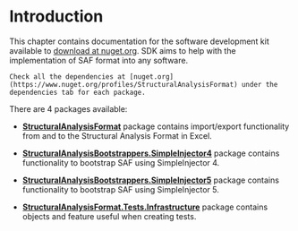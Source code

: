 # Introduction

This chapter contains documentation for the software development kit available to [download at nuget.org](https://www.nuget.org/profiles/StructuralAnalysisFormat). SDK aims to help with the implementation of SAF format into any software.

```{tip}
Check all the dependencies at [nuget.org](https://www.nuget.org/profiles/StructuralAnalysisFormat) under the dependencies tab for each package.
```

There are 4 packages available:

* **[StructuralAnalysisFormat](./StructuralAnalysisFormat.md)** package contains import/export functionality from and to the Structural Analysis Format in Excel.

* **[StructuralAnalysisBootstrappers.SimpleInjector4](./StructuralAnalysisFormat.Bootstrappers.SimpleInjector4.md)** package contains functionality to bootstrap SAF using SimpleInjector 4.

* **[StructuralAnalysisBootstrappers.SimpleInjector5](./StructuralAnalysisFormat.Bootstrappers.SimpleInjector5.md)** package contains functionality to bootstrap SAF using SimpleInjector 5.

* **[StructuralAnalysisFormat.Tests.Infrastructure](./StructuralAnalysisFormat.Tests.Infrastructure.md)** package contains objects and feature useful when creating tests.
